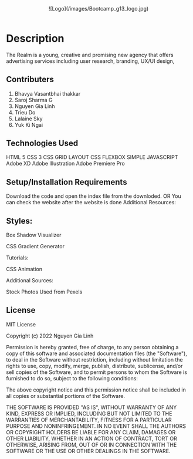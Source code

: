<header>
![Logo](/images/Bootcamp_g13_logo.jpg)
</header>

# Description

The Realm is a young, creative and promising new agency that offers advertising services including user research, branding, UX/UI design, 

## Contributers

1. Bhavya Vasantbhai thakkar
2. Saroj Sharma G
3. Nguyen Gia Linh
4. Trieu Do
5. Lalaine Sky
6. Yuk Ki Ngai

## Technologies Used

HTML 5
CSS 3
CSS GRID LAYOUT
CSS FLEXBOX
SIMPLE JAVASCRIPT
Adobe XD
Adobe Illustration
Adobe Premiere Pro

## Setup/Installation Requirements

Download the code and open the index file from the downloded.
OR You can check the website after the website is done
Additional Resources:

## Styles:

Box Shadow Visualizer

CSS Gradient Generator

Tutorials:

CSS Animation

Additional Sources:

Stock Photos Used from Pexels

## License
MIT License

Copyright (c) 2022 Nguyen Gia Linh

Permission is hereby granted, free of charge, to any person obtaining a copy
of this software and associated documentation files (the "Software"), to deal
in the Software without restriction, including without limitation the rights
to use, copy, modify, merge, publish, distribute, sublicense, and/or sell
copies of the Software, and to permit persons to whom the Software is
furnished to do so, subject to the following conditions:

The above copyright notice and this permission notice shall be included in all
copies or substantial portions of the Software.

THE SOFTWARE IS PROVIDED "AS IS", WITHOUT WARRANTY OF ANY KIND, EXPRESS OR
IMPLIED, INCLUDING BUT NOT LIMITED TO THE WARRANTIES OF MERCHANTABILITY,
FITNESS FOR A PARTICULAR PURPOSE AND NONINFRINGEMENT. IN NO EVENT SHALL THE
AUTHORS OR COPYRIGHT HOLDERS BE LIABLE FOR ANY CLAIM, DAMAGES OR OTHER
LIABILITY, WHETHER IN AN ACTION OF CONTRACT, TORT OR OTHERWISE, ARISING FROM,
OUT OF OR IN CONNECTION WITH THE SOFTWARE OR THE USE OR OTHER DEALINGS IN THE
SOFTWARE.
